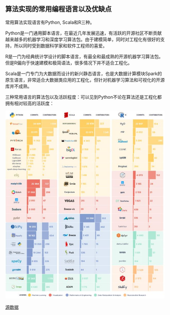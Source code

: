 ## 算法实现的常用编程语言以及优缺点

常用算法实现语言有Python, Scala和R三种。

Python是一门通用脚本语言，在最近几年发展迅速，有活跃的开源社区不断贡献越来越多的机器学习和深度学习算法包。由于建模简单，同时对工程化有很好的支持，所以同时受到数据科学家和软件工程师的喜爱。

R是一门为经典统计学设计的脚本语言，有最全和最成熟的开源机器学习算法包。但是R偏向于快速建模和极简语法，很多情况下并不适合工程化。

Scala是一门专门为大数据而设计的新兴静态语言，也是大数据计算模块Spark的原生语言，非常适合大数据类应用的工程化，但针对机器学习算法和可视化的开源库并不成熟。

三种常用语言的算法包以及活跃程度：可以见到Python不论在算法还是工程化都拥有相对较高的活跃度：

![alt_text](images/codingLanguage.jpg)

[源数据](https://activewizards.com/blog/comparison-of-top-data-science-libraries-for-python,-r-and-scala-infographic/)
